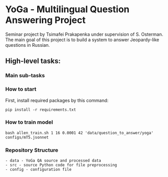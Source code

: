 # YoGa - Multilingual Question Answering Project

Seminar project by Tsimafei Prakapenka under supervision of S. Osterman.<br>
The main goal of this project is to build a system to answer Jeopardy-like questions in Russian.


## High-level tasks:

### Main sub-tasks

### How to start
First, install required packages by this command:

`pip install -r requirements.txt`

### How to train model

`bash allen_train.sh 1 16 0.0001 42 'data/question_to_answer/yoga' configs/mT5.jsonnet`

### Repository Structure
    - data - YoGa QA source and processed data
    - src - source Python code for file preprocessing
    - config - configuration file
